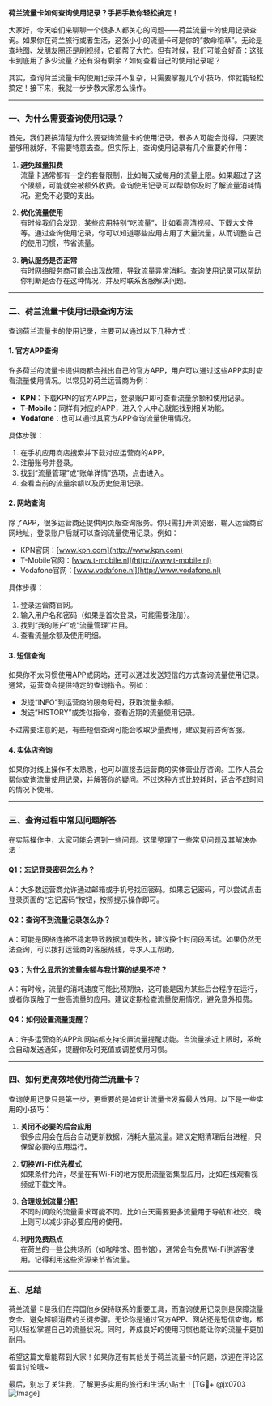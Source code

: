 **荷兰流量卡如何查询使用记录？手把手教你轻松搞定！**

大家好，今天咱们来聊聊一个很多人都关心的问题——荷兰流量卡的使用记录查询。如果你在荷兰旅行或者生活，这张小小的流量卡可是你的“救命稻草”。无论是查地图、发朋友圈还是刷视频，它都帮了大忙。但有时候，我们可能会好奇：这张卡到底用了多少流量？还有没有剩余？如何查看自己的使用记录呢？

其实，查询荷兰流量卡的使用记录并不复杂，只需要掌握几个小技巧，你就能轻松搞定！接下来，我就一步步教大家怎么操作。

---

### **一、为什么需要查询使用记录？**
首先，我们要搞清楚为什么要查询流量卡的使用记录。很多人可能会觉得，只要流量够用就好，不需要特意去查。但实际上，查询使用记录有几个重要的作用：

1. **避免超量扣费**  
   流量卡通常都有一定的套餐限制，比如每天或每月的流量上限。如果超过了这个限额，可能就会被额外收费。查询使用记录可以帮助你及时了解流量消耗情况，避免不必要的支出。

2. **优化流量使用**  
 有时候我们会发现，某些应用特别“吃流量”，比如看高清视频、下载大文件等。通过查询使用记录，你可以知道哪些应用占用了大量流量，从而调整自己的使用习惯，节省流量。

3. **确认服务是否正常**  
 有时网络服务商可能会出现故障，导致流量异常消耗。查询使用记录可以帮助你判断是否存在这种情况，并及时联系客服解决问题。

---

### **二、荷兰流量卡使用记录查询方法**
查询荷兰流量卡的使用记录，主要可以通过以下几种方式：

#### **1. 官方APP查询**
许多荷兰的流量卡提供商都会推出自己的官方APP，用户可以通过这些APP实时查看流量使用情况。以常见的荷兰运营商为例：

- **KPN**：下载KPN的官方APP后，登录账户即可查看流量余额和使用记录。
- **T-Mobile**：同样有对应的APP，进入个人中心就能找到相关功能。
- **Vodafone**：也可以通过其官方APP查询流量使用情况。

具体步骤：
1. 在手机应用商店搜索并下载对应运营商的APP。
2. 注册账号并登录。
3. 找到“流量管理”或“账单详情”选项，点击进入。
4. 查看当前的流量余额以及历史使用记录。

#### **2. 网站查询**
除了APP，很多运营商还提供网页版查询服务。你只需打开浏览器，输入运营商官网地址，登录账户后就可以查询流量使用记录。例如：

- KPN官网：[www.kpn.com](http://www.kpn.com)
- T-Mobile官网：[www.t-mobile.nl](http://www.t-mobile.nl)
- Vodafone官网：[www.vodafone.nl](http://www.vodafone.nl)

具体步骤：
1. 登录运营商官网。
2. 输入用户名和密码（如果是首次登录，可能需要注册）。
3. 找到“我的账户”或“流量管理”栏目。
4. 查看流量余额及使用明细。

#### **3. 短信查询**
如果你不太习惯使用APP或网站，还可以通过发送短信的方式查询流量使用记录。通常，运营商会提供特定的查询指令。例如：

- 发送“INFO”到运营商的服务号码，获取流量余额。
- 发送“HISTORY”或类似指令，查看近期的流量使用记录。

不过需要注意的是，有些短信查询可能会收取少量费用，建议提前咨询客服。

#### **4. 实体店咨询**
如果你对线上操作不太熟悉，也可以直接去运营商的实体营业厅咨询。工作人员会帮你查询流量使用记录，并解答你的疑问。不过这种方式比较耗时，适合不赶时间的情况下使用。

---

### **三、查询过程中常见问题解答**
在实际操作中，大家可能会遇到一些问题。这里整理了一些常见问题及其解决办法：

#### **Q1：忘记登录密码怎么办？**
A：大多数运营商允许通过邮箱或手机号找回密码。如果忘记密码，可以尝试点击登录页面的“忘记密码”按钮，按照提示操作即可。

#### **Q2：查询不到流量记录怎么办？**
A：可能是网络连接不稳定导致数据加载失败，建议换个时间段再试。如果仍然无法查询，可以拨打运营商的客服热线，寻求人工帮助。

#### **Q3：为什么显示的流量余额与我计算的结果不符？**
A：有时候，流量的消耗速度可能比预期快，这可能是因为某些后台程序在运行，或者你误触了一些高流量的应用。建议定期检查流量使用情况，避免意外扣费。

#### **Q4：如何设置流量提醒？**
A：许多运营商的APP和网站都支持设置流量提醒功能。当流量接近上限时，系统会自动发送通知，提醒你及时充值或调整使用习惯。

---

### **四、如何更高效地使用荷兰流量卡？**
查询使用记录只是第一步，更重要的是如何让流量卡发挥最大效用。以下是一些实用的小技巧：

1. **关闭不必要的后台应用**  
   很多应用会在后台自动更新数据，消耗大量流量。建议定期清理后台进程，只保留必要的应用运行。

2. **切换Wi-Fi优先模式**  
   如果条件允许，尽量在有Wi-Fi的地方使用流量密集型应用，比如在线观看视频或下载文件。

3. **合理规划流量分配**  
   不同时间段的流量需求可能不同。比如白天需要更多流量用于导航和社交，晚上则可以减少非必要应用的使用。

4. **利用免费热点**  
   在荷兰的一些公共场所（如咖啡馆、图书馆），通常会有免费Wi-Fi供游客使用。记得利用这些资源来节省流量。

---

### **五、总结**
荷兰流量卡是我们在异国他乡保持联系的重要工具，而查询使用记录则是保障流量安全、避免超额消费的关键步骤。无论你是通过官方APP、网站还是短信查询，都可以轻松掌握自己的流量状况。同时，养成良好的使用习惯也能让你的流量卡更加耐用。

希望这篇文章能帮到大家！如果你还有其他关于荷兰流量卡的问题，欢迎在评论区留言讨论哦~

最后，别忘了关注我，了解更多实用的旅行和生活小贴士！[TG💪+ @jx0703 ![Image](https://github.com/user-attachments/assets/dbca1d08-cadb-493c-b0ec-ad6f7a83f270)]
